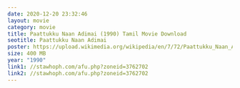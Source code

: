 ```yaml
---
date: 2020-12-20 23:32:46
layout: movie
category: movie
title: Paattukku Naan Adimai (1990) Tamil Movie Download
seotitle: Paattukku Naan Adimai
poster: https://upload.wikimedia.org/wikipedia/en/7/72/Paattukku_Naan_Adimai.jpg
size: 400 MB
year: "1990"
link1: //stawhoph.com/afu.php?zoneid=3762702
link2: //stawhoph.com/afu.php?zoneid=3762702
---
```

